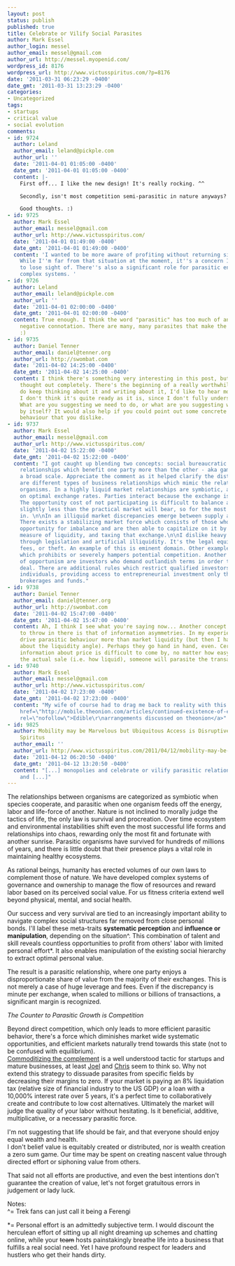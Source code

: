 ```yaml
---
layout: post
status: publish
published: true
title: Celebrate or Vilify Social Parasites
author: Mark Essel
author_login: messel
author_email: messel@gmail.com
author_url: http://messel.myopenid.com/
wordpress_id: 8176
wordpress_url: http://www.victusspiritus.com/?p=8176
date: '2011-03-31 06:23:29 -0400'
date_gmt: '2011-03-31 13:23:29 -0400'
categories:
- Uncategorized
tags:
- startups
- critical value
- social evolution
comments:
- id: 9724
  author: Leland
  author_email: leland@pickple.com
  author_url: ''
  date: '2011-04-01 01:05:00 -0400'
  date_gmt: '2011-04-01 01:05:00 -0400'
  content: |-
    First off... I like the new design! It's really rocking. ^^

    Secondly, isn't most competition semi-parasitic in nature anyways? Most competitors feed off of each other relentlessly.

    Good thoughts. :)
- id: 9725
  author: Mark Essel
  author_email: messel@gmail.com
  author_url: http://www.victusspiritus.com/
  date: '2011-04-01 01:49:00 -0400'
  date_gmt: '2011-04-01 01:49:00 -0400'
  content: 'I wanted to be more aware of profiting without returning significant value.
    While I''m far from that situation at the moment, it''s a concern I don''t wish
    to lose sight of. There''s also a significant role for parasitic entities in maintaining
    complex systems. '
- id: 9726
  author: Leland
  author_email: leland@pickple.com
  author_url: ''
  date: '2011-04-01 02:00:00 -0400'
  date_gmt: '2011-04-01 02:00:00 -0400'
  content: True enough. I think the word "parasitic" has too much of an automatically
    negative connotation. There are many, many parasites that make the biosphere work.
    :)
- id: 9735
  author: Daniel Tenner
  author_email: daniel@tenner.org
  author_url: http://swombat.com
  date: '2011-04-02 14:25:00 -0400'
  date_gmt: '2011-04-02 14:25:00 -0400'
  content: I think there's something very interesting in this post, but it's not quite
    thought out completely. There's the beginning of a really worthwhile idea. Please
    do keep thinking about it and writing about it, I'd like to hear more - although
    I don't think it's quite ready as it is, since I don't fully understand it...
    What are you suggesting we need to do, or what are you suggesting will happen
    by itself? It would also help if you could point out some concrete examples of
    behaviour that you dislike.
- id: 9737
  author: Mark Essel
  author_email: messel@gmail.com
  author_url: http://www.victusspiritus.com/
  date: '2011-04-02 15:22:00 -0400'
  date_gmt: '2011-04-02 15:22:00 -0400'
  content: "I got caught up blending two concepts: social bureaucratic abilities and
    relationships which benefit one party more than the other - aka game theory on
    a broad scale. Appreciate the comment as it helped clarify the distinction Daniel.\n\nThere
    are different types of business relationships which mimic the relationships between
    organisms. In a highly liquid market relationships are symbiotic, as choice converges
    on optimal exchange rates. Parties interact because the exchange is a net benefit.
    The opportunity cost of not participating is difficult to balance against receiving
    slightly less than the practical market will bear, so for the most part we opt
    in. \n\nIn an illiquid market discrepancies emerge between supply and demand.
    There exists a stabilizing market force which consists of those who perceive an
    opportunity for imbalance and are then able to capitalize on it by providing a
    measure of liquidity, and taxing that exchange.\n\nI dislike heavy handed manipulation
    through legislation and artificial illiquidity. It's the legal equivalent of protections
    fees, or theft. An example of this is eminent domain. Other examples are legislation
    which prohibits or severely hampers potential competition. Another specific case
    of opportunism are investors who demand outlandish terms in order to approve a
    deal. There are additional rules which restrict qualified investors to a few wealthy
    individuals, providing access to entrepreneurial investment only through large
    brokerages and funds."
- id: 9738
  author: Daniel Tenner
  author_email: daniel@tenner.org
  author_url: http://swombat.com
  date: '2011-04-02 15:47:00 -0400'
  date_gmt: '2011-04-02 15:47:00 -0400'
  content: Ah, I think I see what you're saying now... Another concept you might want
    to throw in there is that of information asymmetries. In my experience, those
    drive parasitic behaviour more than market liquidity (but then I haven't thought
    about the liquidity angle). Perhaps they go hand in hand, even. Certainly when
    information about price is difficult to come by, no matter how easy it is to make
    the actual sale (i.e. how liquid), someone will parasite the transaction...
- id: 9740
  author: Mark Essel
  author_email: messel@gmail.com
  author_url: http://www.victusspiritus.com/
  date: '2011-04-02 17:23:00 -0400'
  date_gmt: '2011-04-02 17:23:00 -0400'
  content: "My wife of course had to drag me back to reality with this humor.\r\n<a
    href=\"http://mobile.theonion.com/articles/continued-existence-of-edible-arrangements-disprov,19856/?mobile=true\"
    rel=\"nofollow\">Edible\r\narrangements discussed on theonion</a>"
- id: 9825
  author: Mobility may be Marvelous but Ubiquitous Access is Disruptive &mdash; Victus
    Spiritus
  author_email: ''
  author_url: http://www.victusspiritus.com/2011/04/12/mobility-may-be-marvelous-but-ubiquitous-access-is-disruptive/
  date: '2011-04-12 06:20:50 -0400'
  date_gmt: '2011-04-12 13:20:50 -0400'
  content: "[...] monopolies and celebrate or vilify parasitic relationships  //   Share
    and [...]"
---
```

<p>The relationships between organisms are categorized as symbiotic when species cooperate, and parasitic when one organism feeds off the energy, labor and life-force of another. Nature is not inclined to morally judge the tactics of life, the only law is survival and procreation. Over time ecosystem and environmental instabilities shift even the most successful life forms and relationships into chaos, rewarding only the most fit and fortunate with another sunrise. Parasitic organisms have survived for hundreds of millions of years, and there is little doubt that their presence plays a vital role in maintaining healthy ecosystems.</p>
<p>As rational beings, humanity has erected volumes of our own laws to complement those of nature. We have developed complex systems of governance and ownership to manage the flow of resources and reward labor based on its perceived social value. For us fitness criteria extend well beyond physical, mental, and social health. </p>
<p>Our success and very survival are tied to an increasingly important ability to navigate complex social structures far removed from close personal bonds. I'll label these meta-traits <b>systematic perception</b> and <b>influence or manipulation</b>, depending on the situation^. This combination of talent and skill reveals countless opportunities to profit from others' labor with limited personal effort*. It also enables manipulation of the existing social hierarchy to extract optimal personal value. </p>
<p>The result is a parasitic relationship, where one party enjoys a disproportionate share of value from the majority of their exchanges. This is not merely a case of huge leverage and fees. Even if the discrepancy is minute per exchange, when scaled to millions or billions of transactions, a significant margin is recognized.</p>
<p><I>The Counter to Parasitic Growth is Competition</I></p>
<p>Beyond direct competition, which only leads to more efficient parasitic behavior, there's a force which diminishes market wide systematic opportunities, and efficient markets naturally trend towards this state (not to be confused with equilibrium). <br />
<a href="http://www.victusspiritus.com/2011/02/12/startup-strategies-that-survive-prosper-and-win/">Commoditizing the complement</a> is a well understood tactic for startups and mature businesses, at least <a href="http://www.joelonsoftware.com/articles/StrategyLetterV.html">Joel</a> and <a href="http://cdixon.org/2009/12/30/whats-strategic-for-google/">Chris</a> seem to think so. Why not extend this strategy to dissuade parasites from specific fields by decreasing their margins to zero. If your market is paying an 8% liquidation tax (relative size of financial industry to the US GDP) or a loan with a 10,000% interest rate over 5 years, it's a perfect time to collaboratively create and contribute to low cost alternatives. Ultimately the market will judge the quality of your labor without hesitating. Is it beneficial, additive, multiplicative, or a necessary parasitic force.</p>
<p>I'm not suggesting that life should be fair, and that everyone should enjoy equal wealth and health. <br />
I don't belief value is equitably created or distributed, nor is wealth creation a zero sum game. Our time may be spent on creating nascent value through directed effort or siphoning value from others. </p>
<p>That said not all efforts are productive, and even the best intentions don't guarantee the creation of value, let's not forget gratuitous errors in judgement or lady luck.  </p>
<p>Notes:<br />
^= Trek fans can just call it being a Ferengi</p>
<p>*= Personal effort is an admittedly subjective term. I would discount the herculean effort of sitting up all night dreaming up schemes and chatting online, while your <del>team</del> hosts painstakingly breathe life into a business that fulfills a real social need. Yet I have profound respect for leaders and hustlers who get their hands dirty.</p>
